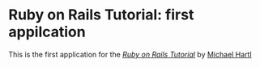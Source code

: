 # Ruby on Rails Tutorial: first appilcation

This is the first application for the 
[*Ruby on Rails Tutorial*](http://railstutorial.org/)
by [Michael Hartl](http://michaelhartl.com)
